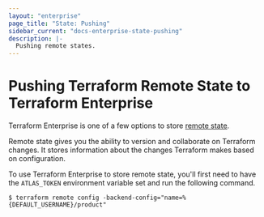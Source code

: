 ```yaml
---
layout: "enterprise"
page_title: "State: Pushing"
sidebar_current: "docs-enterprise-state-pushing"
description: |-
  Pushing remote states.
---
```


# Pushing Terraform Remote State to Terraform Enterprise

Terraform Enterprise is one of a few options to store [remote state](/docs/enterprise/state).

Remote state gives you the ability to version and collaborate on Terraform changes. It
stores information about the changes Terraform makes based on configuration.

To use Terraform Enterprise to store remote state, you'll first need to have the
`ATLAS_TOKEN` environment variable set and run the following command.

    $ terraform remote config -backend-config="name=%{DEFAULT_USERNAME}/product"
